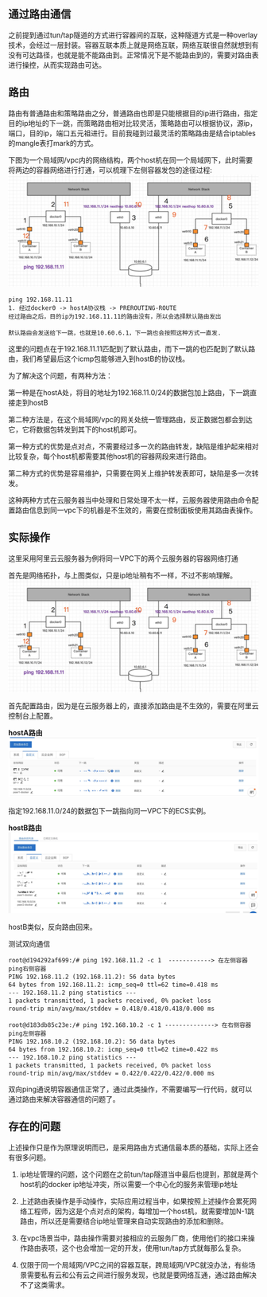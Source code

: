 ## 通过路由通信
之前提到通过tun/tap隧道的方式进行容器间的互联，这种隧道方式是一种overlay技术，会经过一层封装。容器互联本质上就是网络互联，网络互联很自然就想到有没有可达路径，也就是能不能路由到。正常情况下是不能路由到的，需要对路由表进行操控，从而实现路由可达。

## 路由
路由有普通路由和策略路由之分，普通路由也即是只能根据目的ip进行路由，指定目的ip地址的下一跳，而策略路由相对比较灵活，策略路由可以根据协议，源ip，端口，目的ip，端口五元祖进行。目前我碰到过最灵活的策略路由是结合iptables 的mangle表打mark的方式。


下图为一个局域网/vpc内的网络结构，两个host机在同一个局域网下，此时需要将两边的容器网络进行打通，可以梳理下左侧容器发包的途径过程:
![](images/route.jpg)

```
ping 192.168.11.11
1. 经过docker0 -> hostA协议栈 -> PREROUTING-ROUTE
经过路由之后，目的ip为192.168.11.11的路由没有，所以会选择默认路由发出

默认路由会发送给下一跳，也就是10.60.6.1，下一跳也会按照这种方式一直发.
```

这里的问题点在于192.168.11.11匹配到了默认路由，而下一跳的也匹配到了默认路由，我们希望最后这个icmp包能够进入到hostB的协议栈。

为了解决这个问题，有两种方法：

第一种是在hostA处，将目的地址为192.168.11.0/24的数据包加上路由，下一跳直接走到hostB

第二种方法是，在这个局域网/vpc的网关处统一管理路由，反正数据包都会到达它，它将数据包转发到其下的host机即可。

第一种方式的优势是点对点，不需要经过多一次的路由转发，缺陷是维护起来相对比较复杂，每个host机都需要其他host机的容器网段来进行路由。

第二种方式的优势是容易维护，只需要在网关上维护转发表即可，缺陷是多一次转发。

这种两种方式在云服务器当中处理和日常处理不太一样，云服务器使用路由命令配置路由信息到同一vpc下的机器是不生效的，需要在控制面板使用其路由表操作。

## 实际操作
这里采用阿里云云服务器为例将同一VPC下的两个云服务器的容器网络打通

首先是网络拓扑，与上图类似，只是ip地址稍有不一样，不过不影响理解。
![](images/route.jpg)

首先配置路由，因为是在云服务器上的，直接添加路由是不生效的，需要在阿里云控制台上配置。

**hostA路由**
![](images/vpc-hosta.jpg)

指定192.168.11.0/24的数据包下一跳指向同一VPC下的ECS实例。

**hostB路由**
![](images/vpc-hostb.jpg)

hostB类似，反向路由回来。

测试双向通信
```
root@d194292af699:/# ping 192.168.11.2 -c 1  ------------> 在左侧容器ping右侧容器
PING 192.168.11.2 (192.168.11.2): 56 data bytes
64 bytes from 192.168.11.2: icmp_seq=0 ttl=62 time=0.418 ms
--- 192.168.11.2 ping statistics ---
1 packets transmitted, 1 packets received, 0% packet loss
round-trip min/avg/max/stddev = 0.418/0.418/0.418/0.000 ms

root@d183db85c23e:/# ping 192.168.10.2 -c 1 --------------> 在右侧容器ping左侧容器
PING 192.168.10.2 (192.168.10.2): 56 data bytes
64 bytes from 192.168.10.2: icmp_seq=0 ttl=62 time=0.422 ms
--- 192.168.10.2 ping statistics ---
1 packets transmitted, 1 packets received, 0% packet loss
round-trip min/avg/max/stddev = 0.422/0.422/0.422/0.000 ms
```

双向ping通说明容器通信正常了，通过此类操作，不需要编写一行代码，就可以通过路由来解决容器通信的问题了。

## 存在的问题
上述操作只是作为原理说明而已，是采用路由方式通信最本质的基础，实际上还会有很多问题。

1. ip地址管理的问题，这个问题在之前tun/tap隧道当中最后也提到，那就是两个host机的docker ip地址冲突，所以需要一个中心化的服务来管理ip地址

2. 上述路由表操作是手动操作，实际应用过程当中，如果按照上述操作会累死网络工程师，因为这是个点对点的架构，每增加一个host机，就需要增加N-1跳路由，所以还是需要结合ip地址管理来自动实现路由的添加和删除。

3. 在vpc场景当中，路由操作需要对接相应的云服务厂商，使用他们的接口来操作路由表项，这个也会增加一定的开发，使用tun/tap方式就每那么复杂。

4. 仅限于同一个局域网/VPC之间的容器互联，跨局域网/VPC就没办法，有些场景需要私有云和公有云之间进行服务发现，也就是要网络互通，通过路由解决不了这类需求。